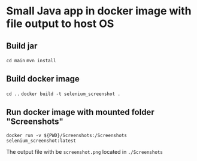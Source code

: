 # Small Java app in docker image with file output to host OS

## Build jar
`cd main`
`mvn install`

## Build docker image
`cd ..`
`docker build -t selenium_screenshot .`

## Run docker image with mounted folder "Screenshots"
`docker run -v ${PWD}/Screenshots:/Screenshots selenium_screenshot:latest`

The output file with be `screenshot.png` located in `./Screenshots`


